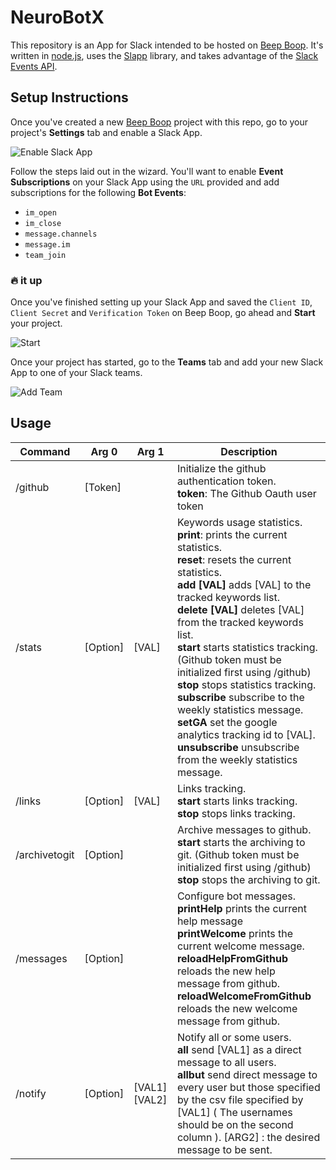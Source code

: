 # NeuroBotX

This repository is an App for Slack intended to be hosted on [Beep Boop][bb].  It's written in [node.js](), uses the [Slapp][slapp] library, and takes advantage of the [Slack Events API][slack-events-api].

## Setup Instructions

Once you've created a new [Beep Boop](bb) project with this repo, go to your project's **Settings** tab and enable a Slack App.

![Enable Slack App](https://cloud.githubusercontent.com/assets/367275/19362140/b4039c86-9142-11e6-9b31-941609c1b090.gif)

Follow the steps laid out in the wizard. You'll want to enable **Event Subscriptions** on your Slack App using the `URL` provided and add subscriptions for the following **Bot Events**:

+ `im_open`
+ `im_close`
+ `message.channels`
+ `message.im`
+ `team_join`

### 🔥 it up

Once you've finished setting up your Slack App and saved the `Client ID`, `Client Secret` and `Verification Token` on Beep Boop, go ahead and **Start** your project.

![Start](https://cloud.githubusercontent.com/assets/367275/19364564/edb43efa-914b-11e6-9265-d33122bf5f9a.png)

Once your project has started, go to the **Teams** tab and add your new Slack App to one of your Slack teams.

![Add Team](https://cloud.githubusercontent.com/assets/367275/19364343/012e4922-914b-11e6-8f0a-bb020b016fd2.png)

## Usage

| Command       | Arg 0    | Arg 1 | Description                                                                                                                                                                                                                                                                                                                                                                                                                                                    |
|---------------|----------|-------|----------------------------------------------------------------------------------------------------------------------------------------------------------------------------------------------------------------------------------------------------------------------------------------------------------------------------------------------------------------------------------------------------------------------------------------------------------------|
| /github       | [Token]  |       | Initialize the github authentication token.<br />**token**: The Github Oauth user token<br />                                                                                                                                                                                                                                                                                                                                                                              |
| /stats        | [Option] | [VAL] | Keywords usage statistics.<br /> **print**: prints the current statistics.<br /> **reset**: resets the current statistics.<br />**add [VAL]** adds [VAL] to the tracked keywords list.<br /> **delete [VAL]** deletes [VAL] from the tracked keywords list.<br /> **start** starts statistics tracking.(Github token must be initialized first using /github)<br /> **stop** stops statistics tracking.<br />**subscribe** subscribe to the weekly statistics message.<br /> **setGA** set the google analytics tracking id to [VAL].<br /> **unsubscribe** unsubscribe from the weekly statistics message. |
| /links        | [Option] | [VAL] | Links tracking.<br /> **start** starts links tracking.<br /> **stop** stops links tracking.                                                                                                                                                                                                                                                                                                    |
| /archivetogit | [Option] |       | Archive messages to github.<br /> **start** starts the archiving to git. (Github token must be initialized first using /github)<br /> **stop** stops the archiving to git.                                                                                                                                                                                                                                                                                                 |
| /messages | [Option] |  | Configure bot messages.<br /> **printHelp** prints the current help message<br /> **printWelcome** prints the current welcome message.<br />**reloadHelpFromGithub** reloads the new help message from github.<br /> **reloadWelcomeFromGithub** reloads the new welcome message from github.<br/>                                                                                                                                                                                                                                                                                               |
| /notify | [Option] | [VAL1] [VAL2] | Notify all or some users.<br /> **all** send [VAL1] as a direct message to all users.<br /> **allbut** send direct message to every user but those specified by the csv file specified by [VAL1] ( The usernames should be on the second column ). [ARG2] : the desired message to be sent.                                                                                                              |

[bb]: https://beepboophq.com
[slapp]: https://github.com/BeepBoopHQ/slapp
[slack-events-api]: https://api.slack.com/events-api
[presence-polyfill]: https://github.com/BeepBoopHQ/beepboop-slapp-presence-polyfill
